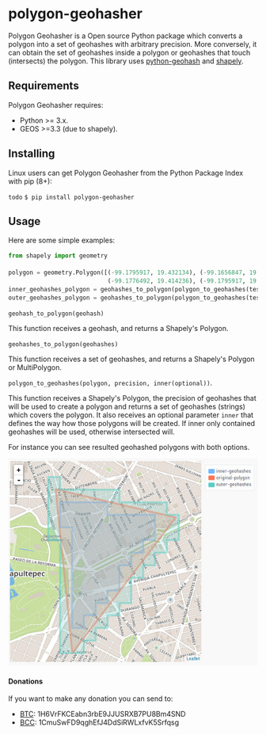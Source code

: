 # polygon-geohasher
Polygon Geohasher is a Open source Python package which converts a
polygon into a set of geohashes with arbitrary precision. More
conversely, it can obtain the set of geohashes inside a polygon or
geohashes that touch (intersects) the polygon. This library uses
    [python-geohash](https://pypi.python.org/pypi/Geohash/) and
[shapely](http://toblerity.org/shapely/).


## Requirements
Polygon Geohasher requires:

- Python >= 3.x.
- GEOS >=3.3 (due to shapely).

## Installing
Linux users can get Polygon Geohasher from the Python Package Index with
pip (8+):

`todo`
`$ pip install polygon-geohasher`

## Usage
Here are some simple examples:

```python
from shapely import geometry

polygon = geometry.Polygon([(-99.1795917, 19.432134), (-99.1656847, 19.429034),
                            (-99.1776492, 19.414236), (-99.1795917, 19.432134)])
inner_geohashes_polygon = geohashes_to_polygon(polygon_to_geohashes(test_polygon, 7))
outer_geohashes_polygon = geohashes_to_polygon(polygon_to_geohashes(test_polygon, 7, False))
```


`geohash_to_polygon(geohash)`

This function receives a geohash, and returns a Shapely's Polygon.

`geohashes_to_polygon(geohashes)`

This function receives a set of geohashes, and returns a Shapely's Polygon or MultiPolygon.


`polygon_to_geohashes(polygon, precision, inner(optional))`.

This function receives a Shapely's Polygon, the precision of geohashes that
will be used to create a polygon and returns a set of geohashes
(strings) which covers the polygon. It also receives an optional
parameter `inner` that defines the way how those polygons will be created.
If inner only contained geohashes will be used, otherwise intersected will.

For instance you can see resulted geohashed polygons with both options.

![Example](./docs/images/geohashed-polygon-1.jpg)

#### Donations

If you want to make any donation you can send to:

- [BTC](bitcoin.org): 1H6VrFKCEabn3rbE9JJUSRXB7PU8Bm4SND
- [BCC](bitcoincash.org): 1CmuSwFD9qghEfJ4DdSiRWLxfvK5Srfqsg